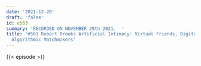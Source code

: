 ```yaml
---
date: '2021-12-20'
draft: 'false'
id: e563
summary: 'RECORDED ON NOVEMBER 29th 2021.  '
title: '#563 Robert Brooks Artificial Intimacy: Virtual Friends, Digital Lovers, and
  Algorithmic Matchmakers'
---
```

{{< episode >}}
